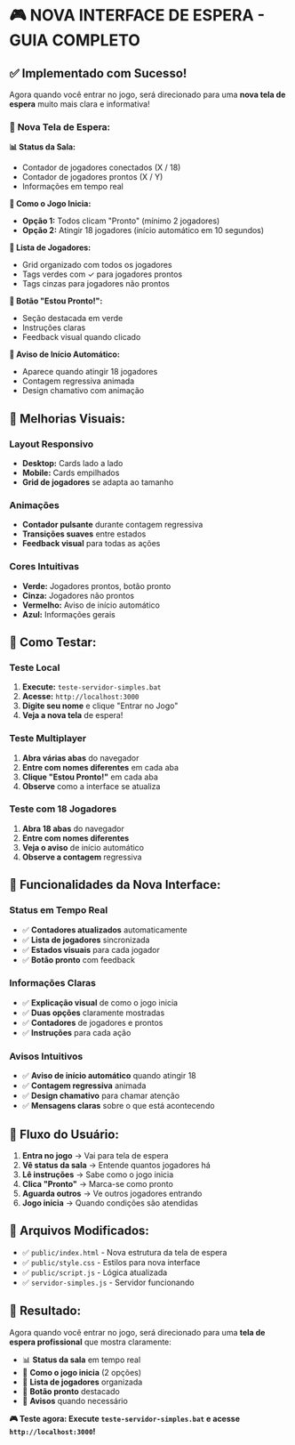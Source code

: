 # 🎮 NOVA INTERFACE DE ESPERA - GUIA COMPLETO

## ✅ Implementado com Sucesso!

Agora quando você entrar no jogo, será direcionado para uma **nova tela de espera** muito mais clara e informativa!

### 🎯 **Nova Tela de Espera:**

**📊 Status da Sala:**
- Contador de jogadores conectados (X / 18)
- Contador de jogadores prontos (X / Y)
- Informações em tempo real

**🎯 Como o Jogo Inicia:**
- **Opção 1:** Todos clicam "Pronto" (mínimo 2 jogadores)
- **Opção 2:** Atingir 18 jogadores (início automático em 10 segundos)

**👥 Lista de Jogadores:**
- Grid organizado com todos os jogadores
- Tags verdes com ✓ para jogadores prontos
- Tags cinzas para jogadores não prontos

**🚀 Botão "Estou Pronto!":**
- Seção destacada em verde
- Instruções claras
- Feedback visual quando clicado

**🚨 Aviso de Início Automático:**
- Aparece quando atingir 18 jogadores
- Contagem regressiva animada
- Design chamativo com animação

## 🎨 **Melhorias Visuais:**

### Layout Responsivo
- **Desktop:** Cards lado a lado
- **Mobile:** Cards empilhados
- **Grid de jogadores** se adapta ao tamanho

### Animações
- **Contador pulsante** durante contagem regressiva
- **Transições suaves** entre estados
- **Feedback visual** para todas as ações

### Cores Intuitivas
- **Verde:** Jogadores prontos, botão pronto
- **Cinza:** Jogadores não prontos
- **Vermelho:** Aviso de início automático
- **Azul:** Informações gerais

## 🚀 **Como Testar:**

### Teste Local
1. **Execute:** `teste-servidor-simples.bat`
2. **Acesse:** `http://localhost:3000`
3. **Digite seu nome** e clique "Entrar no Jogo"
4. **Veja a nova tela** de espera!

### Teste Multiplayer
1. **Abra várias abas** do navegador
2. **Entre com nomes diferentes** em cada aba
3. **Clique "Estou Pronto!"** em cada aba
4. **Observe** como a interface se atualiza

### Teste com 18 Jogadores
1. **Abra 18 abas** do navegador
2. **Entre com nomes diferentes**
3. **Veja o aviso** de início automático
4. **Observe a contagem** regressiva

## 📱 **Funcionalidades da Nova Interface:**

### Status em Tempo Real
- ✅ **Contadores atualizados** automaticamente
- ✅ **Lista de jogadores** sincronizada
- ✅ **Estados visuais** para cada jogador
- ✅ **Botão pronto** com feedback

### Informações Claras
- ✅ **Explicação visual** de como o jogo inicia
- ✅ **Duas opções** claramente mostradas
- ✅ **Contadores** de jogadores e prontos
- ✅ **Instruções** para cada ação

### Avisos Intuitivos
- ✅ **Aviso de início automático** quando atingir 18
- ✅ **Contagem regressiva** animada
- ✅ **Design chamativo** para chamar atenção
- ✅ **Mensagens claras** sobre o que está acontecendo

## 🎯 **Fluxo do Usuário:**

1. **Entra no jogo** → Vai para tela de espera
2. **Vê status da sala** → Entende quantos jogadores há
3. **Lê instruções** → Sabe como o jogo inicia
4. **Clica "Pronto"** → Marca-se como pronto
5. **Aguarda outros** → Ve outros jogadores entrando
6. **Jogo inicia** → Quando condições são atendidas

## 🔧 **Arquivos Modificados:**

- ✅ `public/index.html` - Nova estrutura da tela de espera
- ✅ `public/style.css` - Estilos para nova interface
- ✅ `public/script.js` - Lógica atualizada
- ✅ `servidor-simples.js` - Servidor funcionando

## 🎉 **Resultado:**

Agora quando você entrar no jogo, será direcionado para uma **tela de espera profissional** que mostra claramente:

- 📊 **Status da sala** em tempo real
- 🎯 **Como o jogo inicia** (2 opções)
- 👥 **Lista de jogadores** organizada
- 🚀 **Botão pronto** destacado
- 🚨 **Avisos** quando necessário

**🎮 Teste agora: Execute `teste-servidor-simples.bat` e acesse `http://localhost:3000`!**
